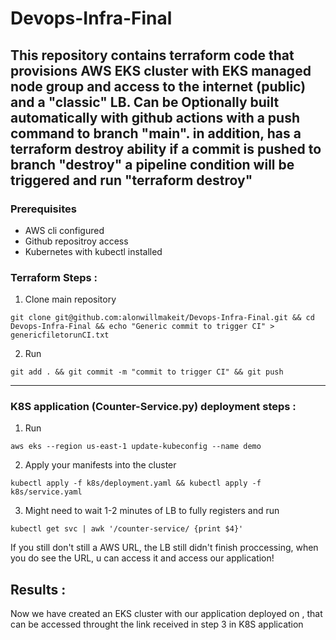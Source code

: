 # Devops-Infra-Final


## This repository contains terraform code that provisions AWS EKS cluster with EKS managed node group and access to the internet (public) and a "classic" LB. Can be Optionally built automatically with github actions with a push command to branch "main". in addition, has a terraform destroy ability if a commit is pushed to branch "destroy" a pipeline condition will be triggered and run "terraform destroy" 



### Prerequisites

- AWS cli configured
- Github repositroy access
- Kubernetes with kubectl installed



### Terraform Steps : 

1. Clone main repository
```
git clone git@github.com:alonwillmakeit/Devops-Infra-Final.git && cd Devops-Infra-Final && echo "Generic commit to trigger CI" > genericfiletorunCI.txt
```
2. Run 
```
git add . && git commit -m "commit to trigger CI" && git push
```


************************************************************************************************************




### K8S application (Counter-Service.py) deployment steps : 

1. Run
```
aws eks --region us-east-1 update-kubeconfig --name demo
```
2. Apply your manifests into the cluster
```
kubectl apply -f k8s/deployment.yaml && kubectl apply -f k8s/service.yaml
```
3. Might need to wait 1-2 minutes of LB to fully registers and run
```
kubectl get svc | awk '/counter-service/ {print $4}'
```
If you still don't still a AWS URL, the LB still didn't finish proccessing, 
when you do see the URL, u can access it and access our application!


## Results :

Now we have created an EKS cluster with our application deployed on , that can be accessed throught the link received in step 3 in K8S application



